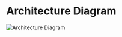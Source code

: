 # Architecture Diagram

![Architecture Diagram](https://www.plantuml.com/plantuml/png/bLHHRzey57t-_2kk-arRgmaXJTfB1LL3I2Mq0YsXcoRnSabkYTV4IHsd24txxxCDfZ7jaE019Jx7v_YUND_hMg5KJP6p-ecB2YKM82bHA5OvzNfBol25b_Bg2dwp_sJPY3GifI09NxwoFwok95S47p1HfOHVA2zH9XalK55tsTHSK5rtBBYdDlo0XrMLymGLBqM72qNo4HDwLOv9ll24Zcog3QEz9IoBgXGar95DYUCmzWdw_Ju4uNmwYyqZszSFPv58uK4Rd07MqEW7wFLijIQH_n_jpodSpAQJUJGPGXSUucW68_qskmd2w53q1otXORGGvpFIKl0PvfkAuaJoIbriZRYnQRZnkEMhJ0toXXYp_fsqN8lEbUOutq4GVZEsslFxA8pUr10qAYEXTfKln2vHwuGQsxqRIvVstlWdvNcvRgkPD1PYZ09NL9YCdPnBw3Iv8Ig4aVuMKdNl9BrmMlidv1OxJNH6Pe-l8-bqdJ33GvaamrDLuhAH2NN3KWWodUCBrXOzJV6-8RbPY4Yik21egpqRnAuVrM8DTutKRe7silkK_h8NemViW_7N_VeOy_OxKllOp0WT9JX5Z-7tYRiQms0U388uYg4BuNHyDvr4a_cR2pBUnFUt-ZgQreQFC2Q5AIhStiLYKp_dEilMM35fhZD2rHQPy-50QsnRcL8OxXKKJvV_4c0k_NOfrjBUzlSHFqCVuyLxc3a2QsNe0ood5OaKSdfKxDO-NxA-2SdDEhY4IAGTEu3E1xl13e71BZIfuOPXuzjFS3Y_aQLGMiimN2CQtW2J9sFdvhQNZCPDSaki2RhmEgNrXkqfsRN-QuhyBm00)